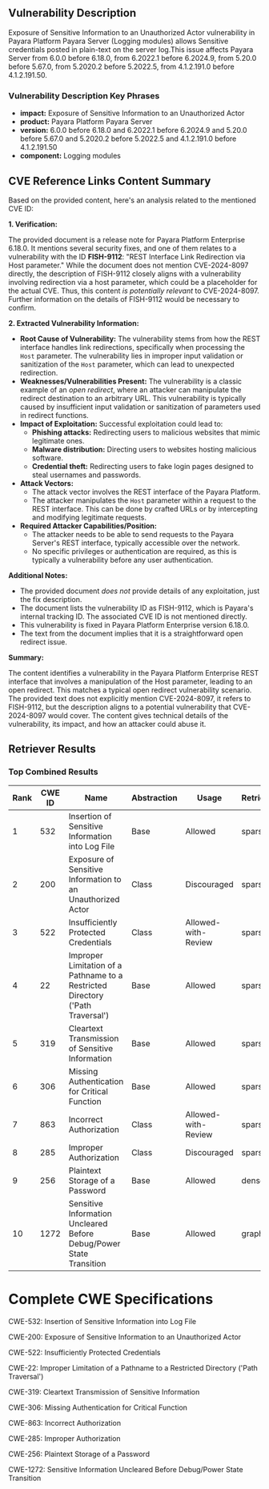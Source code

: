 ## Vulnerability Description
Exposure of Sensitive Information to an Unauthorized Actor vulnerability in Payara Platform Payara Server (Logging modules) allows Sensitive credentials posted in plain-text on the server log.This issue affects Payara Server from 6.0.0 before 6.18.0, from 6.2022.1 before 6.2024.9, from 5.20.0 before 5.67.0, from 5.2020.2 before 5.2022.5, from 4.1.2.191.0 before 4.1.2.191.50.

### Vulnerability Description Key Phrases
- **impact:** Exposure of Sensitive Information to an Unauthorized Actor
- **product:** Payara Platform Payara Server
- **version:** 6.0.0 before 6.18.0 and 6.2022.1 before 6.2024.9 and 5.20.0 before 5.67.0 and 5.2020.2 before 5.2022.5 and 4.1.2.191.0 before 4.1.2.191.50
- **component:** Logging modules

## CVE Reference Links Content Summary
Based on the provided content, here's an analysis related to the mentioned CVE ID:

**1. Verification:**

The provided document is a release note for Payara Platform Enterprise 6.18.0. It mentions several security fixes, and one of them relates to a vulnerability with the ID **FISH-9112**: "REST Interface Link Redirection via Host parameter." While the document does not mention CVE-2024-8097 directly, the description of FISH-9112 closely aligns with a vulnerability involving redirection via a host parameter, which could be a placeholder for the actual CVE. Thus, this content *is potentially relevant* to CVE-2024-8097. Further information on the details of FISH-9112 would be necessary to confirm.

**2. Extracted Vulnerability Information:**

*   **Root Cause of Vulnerability:** The vulnerability stems from how the REST interface handles link redirections, specifically when processing the `Host` parameter. The vulnerability lies in improper input validation or sanitization of the `Host` parameter, which can lead to unexpected redirection.
*   **Weaknesses/Vulnerabilities Present:** The vulnerability is a classic example of an *open redirect*, where an attacker can manipulate the redirect destination to an arbitrary URL. This vulnerability is typically caused by insufficient input validation or sanitization of parameters used in redirect functions.
*   **Impact of Exploitation:** Successful exploitation could lead to:
    *   **Phishing attacks:** Redirecting users to malicious websites that mimic legitimate ones.
    *   **Malware distribution:** Directing users to websites hosting malicious software.
    *   **Credential theft:**  Redirecting users to fake login pages designed to steal usernames and passwords.
*   **Attack Vectors:**
    *   The attack vector involves the REST interface of the Payara Platform.
    *   The attacker manipulates the `Host` parameter within a request to the REST interface. This can be done by crafted URLs or by intercepting and modifying legitimate requests.
*   **Required Attacker Capabilities/Position:**
    *   The attacker needs to be able to send requests to the Payara Server's REST interface, typically accessible over the network.
    *   No specific privileges or authentication are required, as this is typically a vulnerability before any user authentication.

**Additional Notes:**

*   The provided document *does not* provide details of any exploitation, just the fix description.
*   The document lists the vulnerability ID as FISH-9112, which is Payara's internal tracking ID. The associated CVE ID is not mentioned directly.
*   This vulnerability is fixed in Payara Platform Enterprise version 6.18.0.
*   The text from the document implies that it is a straightforward open redirect issue.

**Summary:**

The content identifies a vulnerability in the Payara Platform Enterprise REST interface that involves a manipulation of the Host parameter, leading to an open redirect. This matches a typical open redirect vulnerability scenario. The provided text does not explicitly mention CVE-2024-8097, it refers to FISH-9112, but the description aligns to a potential vulnerability that CVE-2024-8097 would cover. The content gives technical details of the vulnerability, its impact, and how an attacker could abuse it.

## Retriever Results

### Top Combined Results

| Rank | CWE ID | Name | Abstraction | Usage  | Retrievers | Individual Scores |
|------|--------|------|-------------|-------|------------|-------------------|
| 1 | 532 | Insertion of Sensitive Information into Log File | Base | Allowed | sparse | 0.125 |
| 2 | 200 | Exposure of Sensitive Information to an Unauthorized Actor | Class | Discouraged | sparse | 0.118 |
| 3 | 522 | Insufficiently Protected Credentials | Class | Allowed-with-Review | sparse | 0.116 |
| 4 | 22 | Improper Limitation of a Pathname to a Restricted Directory ('Path Traversal') | Base | Allowed | sparse | 0.111 |
| 5 | 319 | Cleartext Transmission of Sensitive Information | Base | Allowed | sparse | 0.110 |
| 6 | 306 | Missing Authentication for Critical Function | Base | Allowed | sparse | 0.108 |
| 7 | 863 | Incorrect Authorization | Class | Allowed-with-Review | sparse | 0.107 |
| 8 | 285 | Improper Authorization | Class | Discouraged | sparse | 0.107 |
| 9 | 256 | Plaintext Storage of a Password | Base | Allowed | dense | 0.533 |
| 10 | 1272 | Sensitive Information Uncleared Before Debug/Power State Transition | Base | Allowed | graph | 0.002 |



# Complete CWE Specifications

CWE-532: Insertion of Sensitive Information into Log File

CWE-200: Exposure of Sensitive Information to an Unauthorized Actor

CWE-522: Insufficiently Protected Credentials

CWE-22: Improper Limitation of a Pathname to a Restricted Directory ('Path Traversal')

CWE-319: Cleartext Transmission of Sensitive Information

CWE-306: Missing Authentication for Critical Function

CWE-863: Incorrect Authorization

CWE-285: Improper Authorization

CWE-256: Plaintext Storage of a Password

CWE-1272: Sensitive Information Uncleared Before Debug/Power State Transition